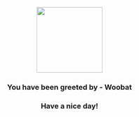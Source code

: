 <p align="center">
            <img src="https://raw.githubusercontent.com/PokeAPI/sprites/master/sprites/pokemon/527.png" width="150" height="150">
          </p>
          <h3 align="center">You have been greeted by - <b>Woobat</b></h3>
          <h3 align="center">Have a nice day!</h3>
        